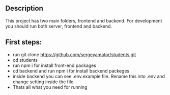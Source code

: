 ## Description
This project has two main folders, frontend and backend. For development you should run both server, frontend and backend.

## First steps:
* run git clone https://github.com/sergeyamator/students.git
* cd students
* run npm i for install front-end packages
* cd backend and run npm i for install backend packeges
* inside backend you can see .env.example file. Rename this into .env and change setting inside the file
* Thats all what you need for running
